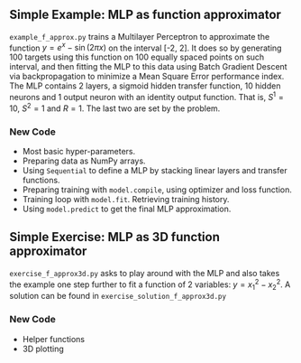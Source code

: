 ## Simple Example: MLP as function approximator

`example_f_approx.py` trains a Multilayer Perceptron to approximate the function $y = e^x - \sin(2 \pi x)$ on the interval [-2, 2]. It does so by generating 100 targets using this function on 100 equally spaced points on such interval, and then fitting the MLP to this data using Batch Gradient Descent via backpropagation to minimize a Mean Square Error performance index. The MLP contains 2 layers, a sigmoid hidden transfer function, 10 hidden neurons and 1 output neuron with an identity output function. That is, $S^1 = 10$, $S^2 = 1$ and $R=1$. The last two are set by the problem.

### New Code

- Most basic hyper-parameters.
- Preparing data as NumPy arrays.
- Using `Sequential` to define a MLP by stacking linear layers and transfer functions.
- Preparing training with `model.compile`, using optimizer and loss function.
- Training loop with `model.fit`. Retrieving training history.
- Using `model.predict` to get the final MLP approximation.

## Simple Exercise: MLP as 3D function approximator

`exercise_f_approx3d.py` asks to play around with the MLP and also takes the example one step further to fit a function of 2 variables: $y = x_1^2 - x_2^2$. A solution can be found in `exercise_solution_f_approx3d.py`

### New Code

- Helper functions
- 3D plotting